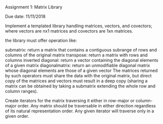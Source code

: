 
Assignment 1: Matrix Library

Due date: 11/11/2018

Implement a templated library handling matrices, vectors, and covectors; where vectors are nx1 matrices and covectors are 1xn matrices.

the library must offer operation like:

submatrix: return a matrix that contains a contiguous subrange of rows and columns of the original matrix
transpose: return a matrix with rows and columns inverted
diagonal: return a vector containing the diagonal elements of a given matrix
diagonalmatrix: return an unmodifiable diagonal matrix whose diagonal elements are those of a given vector
The matrices returned by such operators must share the data with the original matrix, but direct copy of the matrices and vectors must result in a deep copy (sharing a matrix can be obtained by taking a submatrix extending the whole row and column ranges).

Create iterators for the matrix traversing it either in row-major or column-major order. Any matrix should be traversable in either direction regardless of its natural representation order. Any given iterator will traverse only in a given order.

